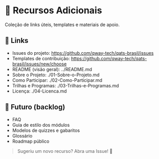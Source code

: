 # 🧰 Recursos Adicionais

Coleção de links úteis, templates e materiais de apoio.

## 📎 Links
- Issues do projeto: https://github.com/qway-tech/qats-brasil/issues
- Templates de contribuição: https://github.com/qway-tech/qats-brasil/issues/new/choose
- README (visão geral): ../README.md
- Sobre o Projeto: ./01-Sobre-o-Projeto.md
- Como Participar: ./02-Como-Participar.md
- Trilhas e Programas: ./03-Trilhas-e-Programas.md
- Licença: ./04-Licenca.md

## 🧱 Futuro (backlog)
- FAQ
- Guia de estilo dos módulos
- Modelos de quizzes e gabaritos
- Glossário
- Roadmap público

> Sugeriu um novo recurso? Abra uma Issue! 🙌
